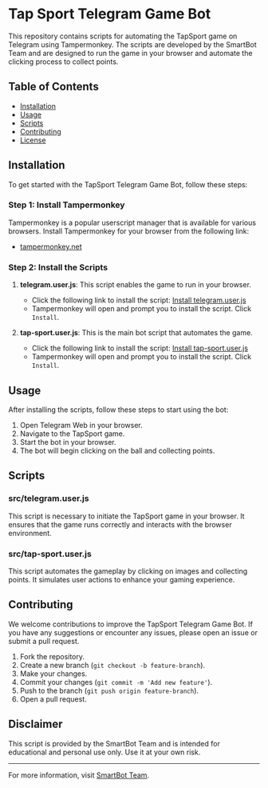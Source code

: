 # Tap Sport Telegram Game Bot

This repository contains scripts for automating the TapSport game on Telegram using Tampermonkey. The scripts are developed by the SmartBot Team and are designed to run the game in your browser and automate the clicking process to collect points.

## Table of Contents
- [Installation](#installation)
- [Usage](#usage)
- [Scripts](#scripts)
- [Contributing](#contributing)
- [License](#license)

## Installation

To get started with the TapSport Telegram Game Bot, follow these steps:

### Step 1: Install Tampermonkey

Tampermonkey is a popular userscript manager that is available for various browsers. Install Tampermonkey for your browser from the following link:

- [tampermonkey.net](https://www.tampermonkey.net/)

### Step 2: Install the Scripts

1. **telegram.user.js**: This script enables the game to run in your browser.

   - Click the following link to install the script: [Install telegram.user.js](https://raw.githubusercontent.com/SmartBotBlack/tap-sport-bot/main/src/telegram.user.js)
   - Tampermonkey will open and prompt you to install the script. Click `Install`.

2. **tap-sport.user.js**: This is the main bot script that automates the game.

   - Click the following link to install the script: [Install tap-sport.user.js](https://raw.githubusercontent.com/SmartBotBlack/tap-sport-bot/main/src/tap-sport.user.js)
   - Tampermonkey will open and prompt you to install the script. Click `Install`.

## Usage

After installing the scripts, follow these steps to start using the bot:

1. Open Telegram Web in your browser.
2. Navigate to the TapSport game.
3. Start the bot in your browser.
4. The bot will begin clicking on the ball and collecting points.

## Scripts

### src/telegram.user.js

This script is necessary to initiate the TapSport game in your browser. It ensures that the game runs correctly and interacts with the browser environment.

### src/tap-sport.user.js

This script automates the gameplay by clicking on images and collecting points. It simulates user actions to enhance your gaming experience.

## Contributing

We welcome contributions to improve the TapSport Telegram Game Bot. If you have any suggestions or encounter any issues, please open an issue or submit a pull request.

1. Fork the repository.
2. Create a new branch (`git checkout -b feature-branch`).
3. Make your changes.
4. Commit your changes (`git commit -m 'Add new feature'`).
5. Push to the branch (`git push origin feature-branch`).
6. Open a pull request.

## Disclaimer

This script is provided by the SmartBot Team and is intended for educational and personal use only. Use it at your own risk.

---

For more information, visit [SmartBot Team](https://smartbot.black/).
